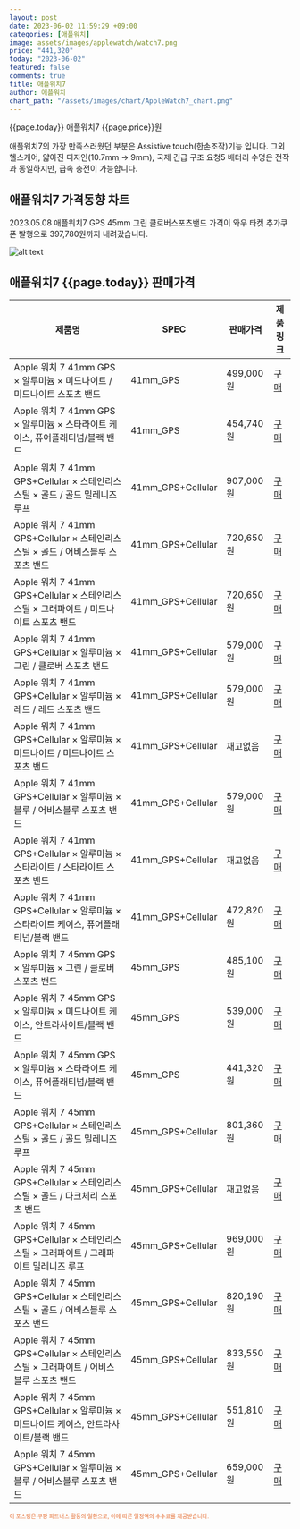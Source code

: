 ```yaml
---
layout: post
date: 2023-06-02 11:59:29 +09:00
categories: [애플워치]
image: assets/images/applewatch/watch7.png
price: "441,320"
today: "2023-06-02"
featured: false
comments: true
title: 애플워치7
author: 애플워치
chart_path: "/assets/images/chart/AppleWatch7_chart.png"
---
```


{{page.today}} 애플워치7 {{page.price}}원

애플워치7의 가장 만족스러웠던 부분은 Assistive touch(한손조작)기능 입니다.
그외 헬스케어, 얇아진 디자인(10.7mm -> 9mm), 국제 긴급 구조 요청5
배터리 수명은 전작과 동일하지만, 급속 충전이 가능합니다.

## 애플워치7 가격동향 차트
2023.05.08 애플워치7 GPS 45mm 그린 클로버스포츠밴드 가격이 와우 타켓 추가쿠폰 발행으로 397,780원까지 내려갔습니다.

![alt text]({{page.chart_path}} "애플워치7 판매가격 차트")

## 애플워치7 {{page.today}} 판매가격
<main>
<table id="rwd-table-large">
  <thead>
    <tr>
      <th>제품명</th>
      <th>SPEC</th>
      <th>판매가격</th>
      <th>제품링크</th>
    </tr>
  </thead>
  <tbody><tr>
        <td>Apple 워치 7 41mm GPS × 알루미늄 × 미드나이트 / 미드나이트 스포츠 밴드</td>
        <td>41mm_GPS</td>
        <td>499,000원</td>
        <td><a href='https://link.coupang.com/a/SHLRm' target='_blank'>구매</a></td>
        </tr><tr>
        <td>Apple 워치 7 41mm GPS × 알루미늄 × 스타라이트 케이스, 퓨어플래티넘/블랙 밴드</td>
        <td>41mm_GPS</td>
        <td>454,740원</td>
        <td><a href='https://link.coupang.com/a/SHLT6' target='_blank'>구매</a></td>
        </tr><tr>
        <td>Apple 워치 7 41mm GPS+Cellular × 스테인리스 스틸 × 골드 / 골드 밀레니즈 루프</td>
        <td>41mm_GPS+Cellular</td>
        <td>907,000원</td>
        <td><a href='https://link.coupang.com/a/SHLWY' target='_blank'>구매</a></td>
        </tr><tr>
        <td>Apple 워치 7 41mm GPS+Cellular × 스테인리스 스틸 × 골드 / 어비스블루 스포츠 밴드</td>
        <td>41mm_GPS+Cellular</td>
        <td>720,650원</td>
        <td><a href='https://link.coupang.com/a/SHLYS' target='_blank'>구매</a></td>
        </tr><tr>
        <td>Apple 워치 7 41mm GPS+Cellular × 스테인리스 스틸 × 그래파이트 / 미드나이트 스포츠 밴드</td>
        <td>41mm_GPS+Cellular</td>
        <td>720,650원</td>
        <td><a href='https://link.coupang.com/a/SHL1y' target='_blank'>구매</a></td>
        </tr><tr>
        <td>Apple 워치 7 41mm GPS+Cellular × 알루미늄 × 그린 / 클로버 스포츠 밴드</td>
        <td>41mm_GPS+Cellular</td>
        <td>579,000원</td>
        <td><a href='https://link.coupang.com/a/SHL3n' target='_blank'>구매</a></td>
        </tr><tr>
        <td>Apple 워치 7 41mm GPS+Cellular × 알루미늄 × 레드 / 레드 스포츠 밴드</td>
        <td>41mm_GPS+Cellular</td>
        <td>579,000원</td>
        <td><a href='https://link.coupang.com/a/SHL53' target='_blank'>구매</a></td>
        </tr><tr>
        <td>Apple 워치 7 41mm GPS+Cellular × 알루미늄 × 미드나이트 / 미드나이트 스포츠 밴드</td>
        <td>41mm_GPS+Cellular</td>
        <td>재고없음</td>
        <td><a href='https://link.coupang.com/a/SHL8d' target='_blank'>구매</a></td>
        </tr><tr>
        <td>Apple 워치 7 41mm GPS+Cellular × 알루미늄 × 블루 / 어비스블루 스포츠 밴드</td>
        <td>41mm_GPS+Cellular</td>
        <td>579,000원</td>
        <td><a href='https://link.coupang.com/a/SHMaq' target='_blank'>구매</a></td>
        </tr><tr>
        <td>Apple 워치 7 41mm GPS+Cellular × 알루미늄 × 스타라이트 / 스타라이트 스포츠 밴드</td>
        <td>41mm_GPS+Cellular</td>
        <td>재고없음</td>
        <td><a href='https://link.coupang.com/a/SHMcI' target='_blank'>구매</a></td>
        </tr><tr>
        <td>Apple 워치 7 41mm GPS+Cellular × 알루미늄 × 스타라이트 케이스, 퓨어플래티넘/블랙 밴드</td>
        <td>41mm_GPS+Cellular</td>
        <td>472,820원</td>
        <td><a href='https://link.coupang.com/a/SHMeL' target='_blank'>구매</a></td>
        </tr><tr>
        <td>Apple 워치 7 45mm GPS × 알루미늄 × 그린 / 클로버 스포츠 밴드</td>
        <td>45mm_GPS</td>
        <td>485,100원</td>
        <td><a href='https://link.coupang.com/a/SHMgJ' target='_blank'>구매</a></td>
        </tr><tr>
        <td>Apple 워치 7 45mm GPS × 알루미늄 × 미드나이트 케이스, 안트라사이트/블랙 밴드</td>
        <td>45mm_GPS</td>
        <td>539,000원</td>
        <td><a href='https://link.coupang.com/a/SHMiV' target='_blank'>구매</a></td>
        </tr><tr>
        <td>Apple 워치 7 45mm GPS × 알루미늄 × 스타라이트 케이스, 퓨어플래티넘/블랙 밴드</td>
        <td>45mm_GPS</td>
        <td>441,320원</td>
        <td><a href='https://link.coupang.com/a/SHMls' target='_blank'>구매</a></td>
        </tr><tr>
        <td>Apple 워치 7 45mm GPS+Cellular × 스테인리스 스틸 × 골드 / 골드 밀레니즈 루프</td>
        <td>45mm_GPS+Cellular</td>
        <td>801,360원</td>
        <td><a href='https://link.coupang.com/a/SHMm1' target='_blank'>구매</a></td>
        </tr><tr>
        <td>Apple 워치 7 45mm GPS+Cellular × 스테인리스 스틸 × 골드 / 다크체리 스포츠 밴드</td>
        <td>45mm_GPS+Cellular</td>
        <td>재고없음</td>
        <td><a href='https://link.coupang.com/a/SHMpA' target='_blank'>구매</a></td>
        </tr><tr>
        <td>Apple 워치 7 45mm GPS+Cellular × 스테인리스 스틸 × 그래파이트 / 그래파이트 밀레니즈 루프</td>
        <td>45mm_GPS+Cellular</td>
        <td>969,000원</td>
        <td><a href='https://link.coupang.com/a/SHMrz' target='_blank'>구매</a></td>
        </tr><tr>
        <td>Apple 워치 7 45mm GPS+Cellular × 스테인리스 스틸 × 골드 / 어비스블루 스포츠 밴드</td>
        <td>45mm_GPS+Cellular</td>
        <td>820,190원</td>
        <td><a href='https://link.coupang.com/a/SHMtU' target='_blank'>구매</a></td>
        </tr><tr>
        <td>Apple 워치 7 45mm GPS+Cellular × 스테인리스 스틸 × 그래파이트 / 어비스블루 스포츠 밴드</td>
        <td>45mm_GPS+Cellular</td>
        <td>833,550원</td>
        <td><a href='https://link.coupang.com/a/SHMwc' target='_blank'>구매</a></td>
        </tr><tr>
        <td>Apple 워치 7 45mm GPS+Cellular × 알루미늄 × 미드나이트 케이스, 안트라사이트/블랙 밴드</td>
        <td>45mm_GPS+Cellular</td>
        <td>551,810원</td>
        <td><a href='https://link.coupang.com/a/SHMxR' target='_blank'>구매</a></td>
        </tr><tr>
        <td>Apple 워치 7 45mm GPS+Cellular × 알루미늄 × 블루 / 어비스블루 스포츠 밴드</td>
        <td>45mm_GPS+Cellular</td>
        <td>659,000원</td>
        <td><a href='https://link.coupang.com/a/SHMzR' target='_blank'>구매</a></td>
        </tr></tbody>
</table>

</main>
<div style="color:#e56a2c;font-size: 0.7em;" >
이 포스팅은 쿠팡 파트너스 활동의 일환으로, 이에 따른 일정액의 수수료를 제공받습니다.
</div>
